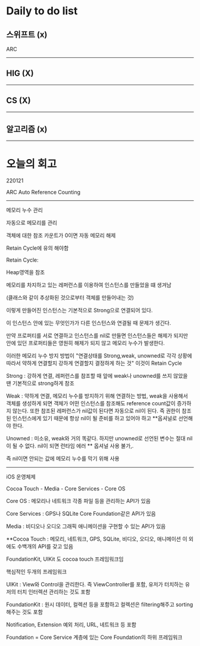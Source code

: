 # Daily to do list
## 스위프트 (x)   
ARC
- - -
## HIG (X)   

-- - -
## CS (X)   

- - -
## 알고리즘 (x)   

---------
# 오늘의 회고
220121

ARC Auto Reference Counting

------------

메모리 누수 관리

자동으로 메모리를 관리

객체에 대한 참조 카운트가 0이면 자동 메모리 해제

Retain Cycle에 유의 해야함

Retain Cycle:

Heap영역을 참조

메모리를 차지하고 있는 레퍼런스를 이용하여 인스턴스를 만들었을 떄 생겨남

(클래스와 같이 추상화된 것으로부터 객체를 만들어내는 것)

이렇게 만들어진 인스턴스는 기본적으로 Strong으로 연결되어 있다.

이 인스턴스 안에 있는 무엇인가가 다른 인스턴스와 연결될 때 문제가 생긴다.

만약 프로퍼티를 서로 연결하고 인스턴스를 nil로 만들면 인스턴스들은 해제가 되지만 안에 있던 프로퍼티들은 영원히 해제가 되지 않고 메모리 누수가 발생한다.

이러한 메모리 누수 방지 방법이 "연결상태를 Strong,weak, unowned로 각각 상황에 따라서 약하게 연결할지 강하게 연결할지 결정하게 하는 것" 이것이 Retain Cycle

Strong : 강하게 연결, 레퍼런스를 참조할 때 앞에 weak나 unowned를 쓰지 않았을 땐 기본적으로 strong하게 참조

Weak : 약하게 연결, 메모리 누수를 방지하기 위해 연결하는 방법, weak을 사용해서 객체를 생성하게 되면 객체가 어떤 인스턴스를 참조해도 reference count값이 증가하지 않는다. 또한 참조된 레퍼런스가 nil값이 된다면 자동으로 nil이 된다. 즉 권한이 참조된 인스턴스에게 있기 때문에 항상 nil이 될 준비를 하고 있어야 하고 **옵셔널로 선언해야 한다.

Unowned : 미소유, weak와 거의 똑같다. 하지만 unowned로 선언된 변수는 절대 nil이 될 수 없다. nil이 되면 런타임 에러 ** 옵셔널 사용 불가,.

즉 nil이면 안되는 값에 메모리 누수를 막기 위해 사용

----------------------

iOS 운영체제

Cocoa Touch - Media - Core Services - Core OS

Core OS : 메모리나 네트워크 각종 파일 등을 관리하는 API가 있음

Core Services : GPS나 SQLite Core Foundation같은 API가 있음

Media : 비디오나 오디오 그래픽 애니메이션을 구현할 수 있는 API가 있음

**Cocoa Touch : 메모리, 네트워크, GPS, SQLite, 비디오, 오디오, 애니메이션 이 외에도 수백개의 API를 갖고 있음

FoundationKit, UIKit 도 cocoa touch 프레임워크임

핵심적인 두개의 프레임워크

UIKit : View와 Control을 관리한다. 즉 ViewController를 포함, 유저가 터치하는 유저의 터치 인터렉션 관리하는 것도 포함

FoundationKit : 원시 데이터, 컬렉션 등을 포함하고 컬렉션은 filtering해주고 sorting해주는 것도 포함

Notification, Extension 예외 처리, URL, 네트워크 등 포함

Foundation = Core Service 계층에 있는 Core Foundation의 하위 프레임워크

